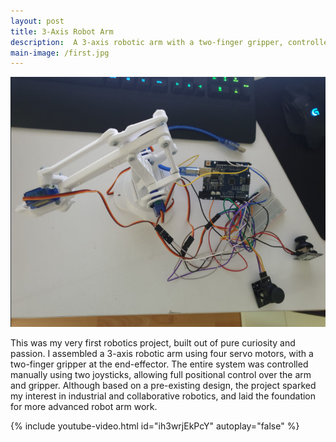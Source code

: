 ```yaml
---
layout: post
title: 3-Axis Robot Arm
description:  A 3-axis robotic arm with a two-finger gripper, controlled via dual joysticks using four servo motors. My first hands-on robotics project, built purely for exploration and fun.
main-image: /first.jpg
---
```

<img src="/_projects/Z.3-axis Robot Arm/first.jpg" style="height:400px;">



This was my very first robotics project, built out of pure curiosity and passion. I assembled a 3-axis robotic arm using four servo motors, with a two-finger gripper at the end-effector. The entire system was controlled manually using two joysticks, allowing full positional control over the arm and gripper. Although based on a pre-existing design, the project sparked my interest in industrial and collaborative robotics, and laid the foundation for more advanced robot arm work.


{% include youtube-video.html id="ih3wrjEkPcY" autoplay="false" %}
